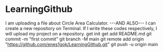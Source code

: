 # LearningGithub
I am uploading a file about Circle Area Calculator.
---AND ALSO---
I can create a new repository on Terminal. If I write these codes respectively, I will upload my project on a repository.
get init
get add README.md
git commit -m "first commit"
git branch -M main
git remote add origin "https://github.com/enes1gok/LearningGithub.git"
git push -u origin main
